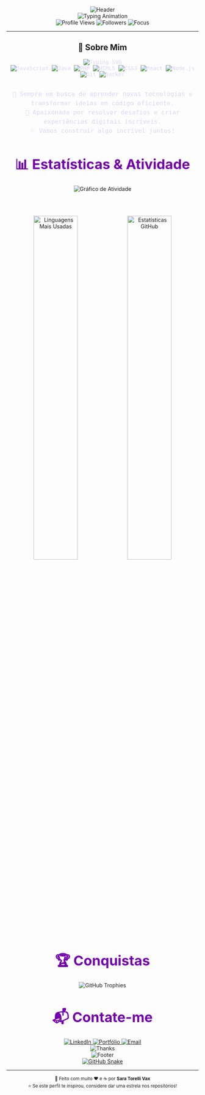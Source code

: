 <div align="center">
  <img src="https://capsule-render.vercel.app/api?type=waving&color=gradient&customColorList=430064,7300AB&height=280&section=header&text=Sara%20Torelli%20Vaz&fontSize=80&fontAlignY=35&desc=Full%20Stack%20Developer%20%7C%20Construindo%20o%20Futuro%20com%20C%C3%B3digo&descAlignY=55&descAlign=50&animation=fadeIn&fontColor=ffffff&descSize=18" alt="Header" />
</div>



<div align="center">
  <img src="https://readme-typing-svg.herokuapp.com/?lines=🚀+Full+Stack+Developer;💻+JavaScript+%7C+React+%7C+Node;🌌+Apaixonada+por+Tecnologia+e+Inovação;🌟+Sempre+Aprendendo;⚡+Construindo+o+Futuro+com+Código&center=true&width=650&height=80&color=D8BFD8&size=28&font=Fira%20Code&weight=600&pause=1000&repeat=true" alt="Typing Animation" />
</div>

<div align="center">
  <img src="https://komarev.com/ghpvc/?username=SaraTorelli&color=58A6FF&style=for-the-badge&label=VISITANTES&labelColor=21262D" alt="Profile Views" />
  <img src="https://img.shields.io/github/followers/SaraTorelli?label=SEGUIDORES&style=for-the-badge&color=58A6FF&labelColor=21262D&logo=github" alt="Followers" />
  <img src="https://img.shields.io/badge/FOCO-Backend%20%2B%20Frontend-58A6FF?style=for-the-badge&labelColor=21262D" alt="Focus" />
</div>

---

<h2 align="center">💫 Sobre Mim</h2>

<div align="center" style="max-width:700px; margin:auto; font-family: 'Fira Code', monospace; color:#dcd6f7;">

  <img src="https://readme-typing-svg.herokuapp.com/?lines=Olá,+eu+sou+a+Sara+Torelli+Vaz!;FullStack+Developer+|+Apaixonada+por+Tecnologia;Construindo+soluções+inovadoras+com+paixão&center=true&width=600&height=60&color=D8BFD8&size=24&font=Fira%20Code&weight=600&pause=1500&repeat=true" alt="Typing SVG" />

  <br />

  <div>
    <img src="https://img.shields.io/badge/JavaScript-%23F7DF1E?style=for-the-badge&logo=javascript&logoColor=black" alt="JavaScript" />
    <img src="https://img.shields.io/badge/Java-%23007396?style=for-the-badge&logo=java&logoColor=white" alt="Java" />
    <img src="https://img.shields.io/badge/PHP-%23777BB4?style=for-the-badge&logo=php&logoColor=white" alt="PHP" />
    <img src="https://img.shields.io/badge/HTML5-%23E34F26?style=for-the-badge&logo=html5&logoColor=white" alt="HTML5" />
    <img src="https://img.shields.io/badge/CSS3-%231572B6?style=for-the-badge&logo=css3&logoColor=white" alt="CSS3" />
    <img src="https://img.shields.io/badge/React-%2361DAFB?style=for-the-badge&logo=react&logoColor=white" alt="React" />
    <img src="https://img.shields.io/badge/Node.js-339933?style=for-the-badge&logo=node.js&logoColor=white" alt="Node.js" />
    <img src="https://img.shields.io/badge/Git-F05033?style=for-the-badge&logo=git&logoColor=white" alt="Git" />
    <img src="https://img.shields.io/badge/Docker-2496ED?style=for-the-badge&logo=docker&logoColor=white" alt="Docker" />
  </div>

  <br />

  <p style="font-size: 16px; line-height: 1.5;">
    🚀 Sempre em busca de aprender novas tecnologias e transformar ideias em código eficiente.<br/>
    🌟 Apaixonada por resolver desafios e criar experiências digitais incríveis.<br/>
    ✨ Vamos construir algo incrível juntos!
  </p>

</div>
<h2 align="center" style="font-size: 36px; color: #7300AB; margin-bottom: 20px;">📊 Estatísticas & Atividade</h2>

<div align="center">

  <!-- Gráfico de atividade -->
  <img src="https://github-readme-activity-graph.vercel.app/graph?username=SaraTorelli&theme=github-compact&hide_border=true&bg_color=0D1117&color=7300AB&line=9B59B6&point=BB8FCE&area=true&area_color=7300AB&custom_title=📈+Gráfico+de+Contribuições" alt="Gráfico de Atividade" />

  <br /><br />

  <!-- Linguagens mais usadas -->
  <img width="48%" src="https://github-readme-stats.vercel.app/api/top-langs/?username=SaraTorelli&layout=compact&theme=dark&hide_border=true&bg_color=0D1117&title_color=7300AB&text_color=dcd6f7&langs_count=8&custom_title=🔥+Linguagens+Mais+Usadas" alt="Linguagens Mais Usadas" />
  
  <!-- Estatísticas GitHub -->
  <img width="48%" src="https://github-readme-stats.vercel.app/api?username=SaraTorelli&show_icons=true&theme=dark&hide_border=true&bg_color=0D1117&title_color=7300AB&icon_color=9B59B6&text_color=dcd6f7&count_private=true&include_all_commits=true&custom_title=📊+Estatísticas+GitHub" alt="Estatísticas GitHub" />

</div>
<h2 align="center" style="font-size: 36px; color: #7300AB; margin-bottom: 20px;">🏆 Conquistas</h2>

<div align="center">
  <img src="https://github-profile-trophy.vercel.app/?username=SaraTorelli&theme=darkhub&no-frame=true&no-bg=true&margin-w=10&row=1&column=7" alt="GitHub Trophies" />
</div>
<h2 align="center" style="font-size: 36px; color: #7300AB; margin-bottom: 20px;">📬 Contate-me</h2>

<div align="center">
  <a href="https://www.linkedin.com/in/sara-torelli-vaz-a2aa75158" target="_blank" rel="noopener noreferrer">
    <img src="https://img.shields.io/badge/-LinkedIn-0077B5?style=for-the-badge&logo=linkedin&logoColor=white" alt="LinkedIn" />
  </a>
  <a href="https://saratorellivaz.netlify.app/" target="_blank" rel="noopener noreferrer">
    <img src="https://img.shields.io/badge/-Portfólio-6f42c1?style=for-the-badge&logo=firefoxbrowser&logoColor=white" alt="Portfólio" />
  </a>
  <a href="mailto:sara.torellivaz@gmail.com">
    <img src="https://img.shields.io/badge/-Email-D14836?style=for-the-badge&logo=gmail&logoColor=white" alt="Email" />
  </a>
</div>


<div align="center">
  <img src="https://readme-typing-svg.herokuapp.com/?lines=Obrigado+pela+visita!+✨;Vamos+construir+algo+incrível+juntos!+🚀;Happy+Coding!+💻&center=true&width=500&height=50&color=D8BFD8&size=20&font=Fira%20Code&weight=600&pause=2000" alt="Thanks" />
</div>

<div align="center">
<img src="https://capsule-render.vercel.app/api?type=waving&color=gradient&customColorList=2E0854,3B0A45,4B0082&height=120&section=footer&animation=fadeIn" alt="Footer" />


</div>
<div align="center">
  <a href="https://github.com/WorldHim" target="_blank" rel="noopener noreferrer">
    <img src="https://fastly.jsdelivr.net/gh/WorldHim/worldhim@output/github-snake.svg" alt="GitHub Snake" />
  </a>
</div>

---

<div align="center">
  <sub>💙 Feito com muito ❤️ e ☕ por <strong>Sara Torelli Vax</strong></sub><br>
  <sub>⭐ Se este perfil te inspirou, considere dar uma estrela nos repositórios!</sub>
</div>
